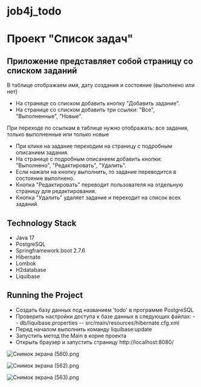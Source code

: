 # job4j_todo
# Проект "Список задач"
## Приложение представляет собой страницу со списком заданий

В таблице отображаем имя, дату создания и состояние (выполнено или нет)

- На странице со списком добавить кнопку "Добавить задание".
- На странице со списком добавить три ссылки: "Все", "Выполненные", "Новые". 

При переходе по ссылкам в таблице нужно отображать: все задания, только выполненные или только новые

- При клике на задание переходим на страницу с подробным описанием задания.
- На странице с подробным описанием добавить кнопки: "Выполнено", "Редактировать", "Удалить".
- Если нажали на кнопку выполнить, то задание переводится в состояние выполнено.
- Кнопка "Редактировать" переводит пользователя на отдельную страницу для редактирования.
- Кнопка "Удалить" удаляет задание и переходит на список всех заданий.

## Technology Stack
- Java 17
- PostgreSQL
- Springframework.boot 2.7.6
- Hibernate
- Lombok
- H2database
- Liquibase

## Running the Project

- Создать базу данных под названием 'todo' в программе PostgreSQL
- Проверить настройки доступа к базе данных в следующих файлах:
-- db/liquibase.properties
-- src/main/resources/hibernate.cfg.xml
- Перед началом выполнить команду liquibase:update
- Запустить метод the Main в корне проекта
- Открыть браузер и запустить страницу http://localhost:8080/

![Снимок экрана (560).png](..%2F..%2FOneDrive%2F%C8%E7%EE%E1%F0%E0%E6%E5%ED%E8%FF%2F%D1%ED%E8%EC%EA%E8%20%FD%EA%F0%E0%ED%E0%2F%D1%ED%E8%EC%EE%EA%20%FD%EA%F0%E0%ED%E0%20%28560%29.png)

![Снимок экрана (562).png](..%2F..%2FOneDrive%2F%C8%E7%EE%E1%F0%E0%E6%E5%ED%E8%FF%2F%D1%ED%E8%EC%EA%E8%20%FD%EA%F0%E0%ED%E0%2F%D1%ED%E8%EC%EE%EA%20%FD%EA%F0%E0%ED%E0%20%28562%29.png)

![Снимок экрана (563).png](..%2F..%2FOneDrive%2F%C8%E7%EE%E1%F0%E0%E6%E5%ED%E8%FF%2F%D1%ED%E8%EC%EA%E8%20%FD%EA%F0%E0%ED%E0%2F%D1%ED%E8%EC%EE%EA%20%FD%EA%F0%E0%ED%E0%20%28563%29.png)

